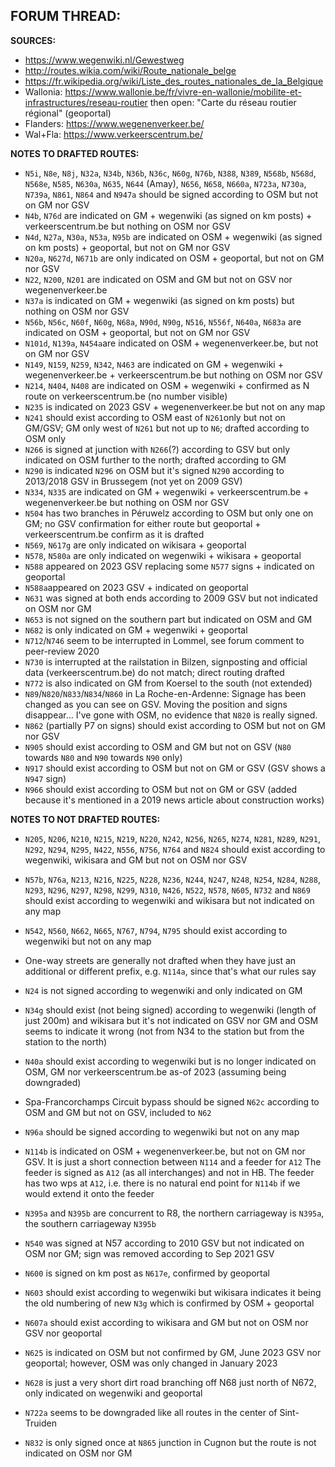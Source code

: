 ﻿**FORUM THREAD:**
- 


**SOURCES:**
- https://www.wegenwiki.nl/Gewestweg
- http://routes.wikia.com/wiki/Route_nationale_belge
- https://fr.wikipedia.org/wiki/Liste_des_routes_nationales_de_la_Belgique
- Wallonia: https://www.wallonie.be/fr/vivre-en-wallonie/mobilite-et-infrastructures/reseau-routier      then open: "Carte du réseau routier régional" (geoportal)
- Flanders: https://www.wegenenverkeer.be/
- Wal+Fla: https://www.verkeerscentrum.be/


**NOTES TO DRAFTED ROUTES:**
- `N5i`, `N8e`, `N8j`, `N32a`, `N34b`, `N36b`, `N36c`, `N60g`, `N76b`, `N388`, `N389`, `N568b`, `N568d`, `N568e`, `N585`, `N630a`, `N635`, `N644` (Amay), `N656`, `N658`, `N660a`, `N723a`, `N730a`, `N739a`, `N861`, `N864` and `N947a` should be signed according to OSM but not on GM nor GSV
- `N4b`, `N76d` are indicated on GM + wegenwiki (as signed on km posts) + verkeerscentrum.be but nothing on OSM nor GSV
- `N4d`, `N27a`, `N30a`, `N53a`, `N95b` are indicated on OSM + wegenwiki (as signed on km posts) + geoportal, but not on GM nor GSV
- `N20a`, `N627d`, `N671b` are only indicated on OSM + geoportal, but not on GM nor GSV
- `N22`, `N200`, `N201` are indicated on OSM and GM but not on GSV nor wegenenverkeer.be
- `N37a` is indicated on GM + wegenwiki (as signed on km posts) but nothing on OSM nor GSV
- `N56b`, `N56c`, `N60f`, `N60g`, `N68a`, `N90d`, `N90g`, `N516`, `N556f`, `N640a`, `N683a` are indicated on OSM + geoportal, but not on GM nor GSV
- `N101d`, `N139a`, `N454a`are indicated on OSM + wegenenverkeer.be, but not on GM nor GSV
- `N149`, `N159`, `N259`, `N342`, `N463` are indicated on GM + wegenwiki + wegenenverkeer.be + verkeerscentrum.be but nothing on OSM nor GSV
- `N214`, `N404`, `N408` are indicated on OSM + wegenwiki + confirmed as N route on verkeerscentrum.be (no number visible)
- `N235` is indicated on 2023 GSV + wegenenverkeer.be but not on any map
- `N241` should exist according to OSM east of `N261`only but not on GM/GSV; GM only west of `N261` but not up to `N6`; drafted according to OSM only
- `N266` is signed at junction with `N266`(?) according to GSV but only indicated on OSM further to the north; drafted according to GM
- `N290` is indicated `N296` on OSM but it's signed `N290` according to 2013/2018 GSV in Brussegem (not yet on 2009 GSV)
- `N334`, `N335` are indicated on GM + wegenwiki + verkeerscentrum.be + wegenenverkeer.be but nothing on OSM nor GSV
- `N504` has two branches in Péruwelz according to OSM but only one on GM; no GSV confirmation for either route but geoportal + verkeerscentrum.be confirm as it is drafted
- `N569`, `N617g` are only indicated on wikisara + geoportal
- `N578`, `N580a` are only indicated on wegenwiki + wikisara + geoportal
- `N588` appeared on 2023 GSV replacing some `N577` signs + indicated on geoportal
- `N588a`appeared on 2023 GSV + indicated on geoportal
- `N631` was signed at both ends according to 2009 GSV but not indicated on OSM nor GM
- `N653` is not signed on the southern part but indicated on OSM and GM
- `N682` is only indicated on GM + wegenwiki + geoportal
- `N712`/`N746` seem to be interrupted in Lommel, see forum comment to peer-review 2020
- `N730` is interrupted at the railstation in Bilzen, signposting and official data (verkeerscentrum.be) do not match; direct routing drafted
- `N772` is also indicated on GM from Koersel to the south (not extended)
- `N89`/`N820`/`N833`/`N834`/`N860` in La Roche-en-Ardenne: Signage has been changed as you can see on GSV. Moving the position and signs disappear... I've gone with OSM, no evidence that `N820` is really signed.
- `N862` (partially P7 on signs) should exist according to OSM but not on GM nor GSV
- `N905` should exist according to OSM and GM but not on GSV (`N80` towards `N80` and `N90` towards `N90` only)
- `N917` should exist according to OSM but not on GM or GSV (GSV shows a `N947` sign)
- `N966` should exist according to OSM but not on GM or GSV (added because it's mentioned in a 2019 news article about construction works)

**NOTES TO NOT DRAFTED ROUTES:**
- `N205`, `N206`, `N210`, `N215`, `N219`, `N220`, `N242`, `N256`, `N265`, `N274`, `N281`, `N289`, `N291`, `N292`, `N294`, `N295`, `N422`, `N556`, `N756`, `N764` and `N824` should exist according to wegenwiki, wikisara and GM but not on OSM nor GSV
- `N57b`, `N76a`, `N213`, `N216`, `N225`, `N228`, `N236`, `N244`, `N247`, `N248`, `N254`, `N284`, `N288`, `N293`, `N296`, `N297`, `N298`, `N299`, `N310`, `N426`, `N522`, `N578`, `N605`, `N732` and `N869` should exist according to wegenwiki and wikisara but not indicated on any map
- `N542`, `N560`, `N662`, `N665`, `N767`, `N794`, `N795` should exist according to wegenwiki but not on any map

- One-way streets are generally not drafted when they have just an additional or different prefix, e.g. `N114a`, since that's what our rules say
- `N24` is not signed according to wegenwiki and only indicated on GM
- `N34g` should exist (not being signed) according to wegenwiki (length of just 200m) and wikisara but it's not indicated on GSV nor GM and OSM seems to indicate it wrong (not from N34 to the station but from the station to the north)
- `N40a` should exist according to wegenwiki but is no longer indicated on OSM, GM nor verkeerscentrum.be as-of 2023 (assuming being downgraded)
- Spa-Francorchamps Circuit bypass should be signed `N62c` according to OSM and GM but not on GSV, included to `N62`
- `N96a` should be signed according to wegenwiki but not on any map
- `N114b` is indicated on OSM + wegenenverkeer.be, but not on GM nor GSV. It is just a short connection between `N114` and a feeder for `A12` The feeder is signed as `A12` (as all interchanges) and not in HB. The feeder has two wps at `A12`, i.e. there is no natural end point for `N114b` if we would extend it onto the feeder
- `N395a` and `N395b` are concurrent to R8, the northern carriageway is `N395a`, the southern carriageway `N395b`
- `N540` was signed at N57 according to 2010 GSV but not indicated on OSM nor GM; sign was removed according to Sep 2021 GSV
- `N600` is signed on km post as `N617e`, confirmed by geoportal
- `N603` should exist according to wegenwiki but wikisara indicates it being the old numbering of new `N3g` which is confirmed by OSM + geoportal
- `N607a` should exist according to wikisara and GM but not on OSM nor GSV nor geoportal
- `N625` is indicated on OSM but not confirmed by GM, June 2023 GSV nor geoportal; however, OSM was only changed  in January 2023
- `N628` is just a very short dirt road branching off N68 just north of N672, only indicated on wegenwiki and geoportal
- `N722a` seems to be downgraded like all routes in the center of Sint-Truiden
- `N832` is only signed once at `N865` junction in Cugnon but the route is not indicated on OSM nor GM
